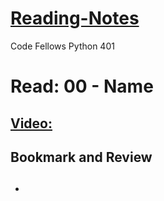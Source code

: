 # [Reading-Notes](https://alsosteve.github.io/reading-notes/)
Code Fellows Python 401

# Read: 00 - Name

## []()

## []()

## [Video: ]()

## Bookmark and Review
- ## []()